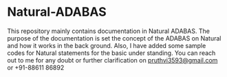 # Natural-ADABAS
This repository mainly contains documentation in Natural ADABAS.
The purpose of the documentation is set the concept of the ADABAS on Natural and how it works in the back ground.
Also, I have added some sample codes for Natural statements for the basic under standing.
You can reach out to me for any doubt or further clarification on pruthvi3593@gmail.com or +91-88611 86892
